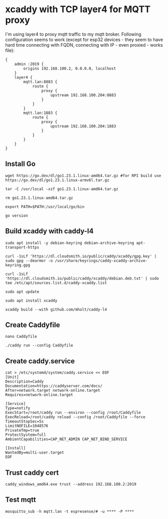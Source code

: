# xcaddy with TCP layer4 for MQTT proxy

I'm using layer4 to proxy mqtt traffic to my mqtt broker. Following configuration seems to work (except for esp32 devices - they seem to have hard time connecting with FQDN, connecting with IP - even proxied - works file):

```
{
    admin :2019 {
		origins 192.168.100.2, 0.0.0.0, localhost
	}
    layer4 {
		mqtt.lan:8883 {
			route {
				proxy {
					upstream 192.168.100.204:8883
				}
			}
		}
		mqtt.lan:1883 {
			route {
				proxy {
					upstream 192.168.100.204:1883
				}
			}
		}
	}
}
```

## Install Go
```shell
wget https://go.dev/dl/go1.23.1.linux-amd64.tar.gz #for RPI build use https://go.dev/dl/go1.23.1.linux-armv6l.tar.gz

tar -C /usr/local -xzf go1.23.1.linux-amd64.tar.gz

rm go1.23.1.linux-amd64.tar.gz

export PATH=$PATH:/usr/local/go/bin

go version
```

## Build xcaddy with caddy-l4
```shell
sudo apt install -y debian-keyring debian-archive-keyring apt-transport-https

curl -1sLf 'https://dl.cloudsmith.io/public/caddy/xcaddy/gpg.key' | sudo gpg --dearmor -o /usr/share/keyrings/caddy-xcaddy-archive-keyring.gpg

curl -1sLf 'https://dl.cloudsmith.io/public/caddy/xcaddy/debian.deb.txt' | sudo tee /etc/apt/sources.list.d/caddy-xcaddy.list

sudo apt update

sudo apt install xcaddy

xcaddy build --with github.com/mholt/caddy-l4
```

## Create Caddyfile
```shell
nano Caddyfile
```

```shell
./caddy run --config Caddyfile
```

## Create caddy.service
```shell
cat > /etc/systemd/system/caddy.service << EOF
[Unit]
Description=Caddy
Documentation=https://caddyserver.com/docs/
After=network.target network-online.target
Requires=network-online.target

[Service]
Type=notify
ExecStart=/root/caddy run --environ --config /root/Caddyfile
ExecReload=/root/caddy reload --config /root/Caddyfile --force
TimeoutStopSec=5s
LimitNOFILE=1048576
PrivateTmp=true
ProtectSystem=full
AmbientCapabilities=CAP_NET_ADMIN CAP_NET_BIND_SERVICE

[Install]
WantedBy=multi-user.target
EOF
```

## Trust caddy cert
`caddy_windows_amd64.exe trust --address 192.168.100.2:2019`

## Test mqtt

`mosquitto_sub -h mqtt.lan -t espresense/# -u **** -P ****`